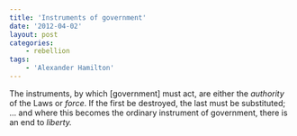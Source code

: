 ```yaml
---
title: 'Instruments of government'
date: '2012-04-02'
layout: post
categories:
    - rebellion
tags:
    - 'Alexander Hamilton'
---
```


The instruments, by which \[government\] must act, are either the *authority* of the Laws or *force*. If the first be destroyed, the last must be substituted; … and where this becomes the ordinary instrument of government, there is an end to *liberty.*